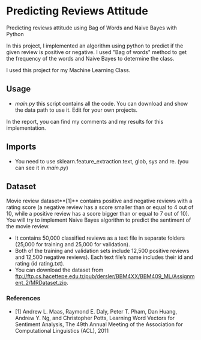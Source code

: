 # Predicting Reviews Attitude
Predicting reviews attitude using Bag of Words and Naive Bayes with Python

In this project, I implemented an algorithm using python to predict if the given review is positive or negative. I used "Bag of words" method to get the frequency of the words and Naive Bayes to determine the class.

I used this project for my Machine Learning Class.

## Usage 
- _main.py_ this script contains all the code. You can download and show the data path to use it. Edit for your own projects.

In the report, you can find my comments and my results for this implementation.

## Imports

- You need to use sklearn.feature_extraction.text, glob, sys and re. (you can see it in _main.py_)

## Dataset

Movie review dataset**[1]** contains positive and negative reviews with a rating score (a negative review has a score smaller than or equal to 4 out of 10, while a positive review has a score bigger than or equal to 7 out of 10). You will try to implement Naive Bayes algorithm to predict the sentiment of the movie review.

- It contains 50,000 classified reviews as a text file in separate folders (25,000 for training and 25,000 for validation).
- Both of the training and validation sets include 12,500 positive reviews and 12,500 negative reviews). Each text file’s name includes their id and rating (id rating.txt).
- You can download the dataset from ftp://ftp.cs.hacettepe.edu.tr/pub/dersler/BBM4XX/BBM409_ML/Assignment_2/MRDataset.zip.

### References

- [1]  Andrew L. Maas, Raymond E. Daly, Peter T. Pham, Dan Huang, Andrew Y. Ng, and Christopher Potts, Learning Word Vectors for Sentiment Analysis, The 49th Annual Meeting of the Association for Computational Linguistics (ACL), 2011

